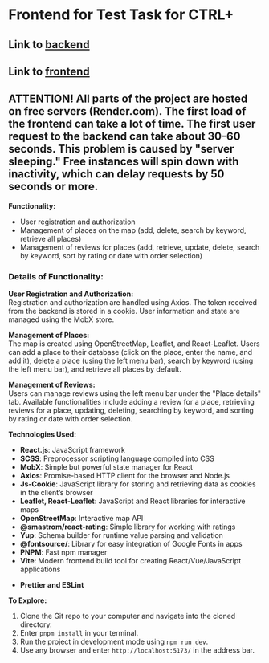 # Frontend for Test Task for CTRL+

## Link to [backend](https://back-for-ctrl.onrender.com)  
## Link to [frontend](https://front-for-ctrl.onrender.com/)  
## ATTENTION! All parts of the project are hosted on free servers (Render.com). The first load of the frontend can take a lot of time. The first user request to the backend can take about 30-60 seconds. This problem is caused by "server sleeping." Free instances will spin down with inactivity, which can delay requests by 50 seconds or more.

**Functionality:**  
- User registration and authorization  
- Management of places on the map (add, delete, search by keyword, retrieve all places)  
- Management of reviews for places (add, retrieve, update, delete, search by keyword, sort by rating or date with order selection)  

### Details of Functionality:  

**User Registration and Authorization:**  
Registration and authorization are handled using Axios. The token received from the backend is stored in a cookie. User information and state are managed using the MobX store.

**Management of Places:**  
The map is created using OpenStreetMap, Leaflet, and React-Leaflet. Users can add a place to their database (click on the place, enter the name, and add it), delete a place (using the left menu bar), search by keyword (using the left menu bar), and retrieve all places by default.

**Management of Reviews:**  
Users can manage reviews using the left menu bar under the "Place details" tab. Available functionalities include adding a review for a place, retrieving reviews for a place, updating, deleting, searching by keyword, and sorting by rating or date with order selection.

**Technologies Used:**  
- **React.js**: JavaScript framework  
- **SCSS**: Preprocessor scripting language compiled into CSS  
- **MobX**: Simple but powerful state manager for React  
- **Axios**: Promise-based HTTP client for the browser and Node.js  
- **Js-Cookie**: JavaScript library for storing and retrieving data as cookies in the client’s browser  
- **Leaflet, React-Leaflet**: JavaScript and React libraries for interactive maps  
- **OpenStreetMap**: Interactive map API  
- **@smastrom/react-rating**: Simple library for working with ratings  
- **Yup**: Schema builder for runtime value parsing and validation  
- **@fontsource/**: Library for easy integration of Google Fonts in apps  
- **PNPM**: Fast npm manager  
- **Vite**: Modern frontend build tool for creating React/Vue/JavaScript applications  
<!-- - JsDoc: To generate documentation for code  -->  
- **Prettier and ESLint**

**To Explore:**  
1. Clone the Git repo to your computer and navigate into the cloned directory.  
2. Enter `pnpm install` in your terminal.  
3. Run the project in development mode using `npm run dev`.  
4. Use any browser and enter `http://localhost:5173/` in the address bar.  
<!-- - To explore code documentation, open the "./out/" folder and start the index.js file.  -->
